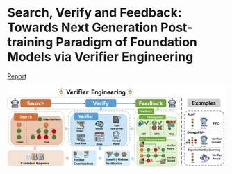 # Search, Verify and Feedback: Towards Next Generation Post-training Paradigm of Foundation Models via Verifier Engineering

[Report](paper/ve.pdf)

![Overview](images/framework.png)


